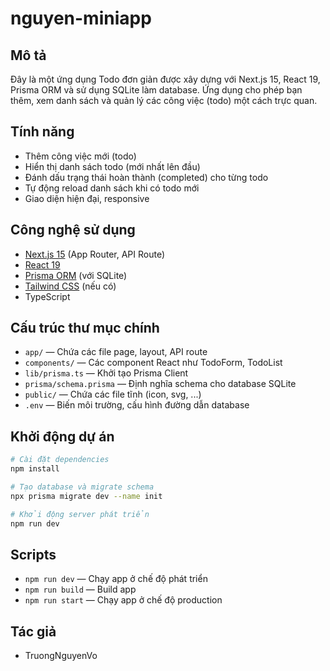 # nguyen-miniapp

## Mô tả

Đây là một ứng dụng Todo đơn giản được xây dựng với Next.js 15, React 19, Prisma ORM và sử dụng SQLite làm database. Ứng dụng cho phép bạn thêm, xem danh sách và quản lý các công việc (todo) một cách trực quan.

## Tính năng

- Thêm công việc mới (todo)
- Hiển thị danh sách todo (mới nhất lên đầu)
- Đánh dấu trạng thái hoàn thành (completed) cho từng todo
- Tự động reload danh sách khi có todo mới
- Giao diện hiện đại, responsive

## Công nghệ sử dụng

- [Next.js 15](https://nextjs.org/) (App Router, API Route)
- [React 19](https://react.dev/)
- [Prisma ORM](https://www.prisma.io/) (với SQLite)
- [Tailwind CSS](https://tailwindcss.com/) (nếu có)
- TypeScript

## Cấu trúc thư mục chính

- `app/` — Chứa các file page, layout, API route
- `components/` — Các component React như TodoForm, TodoList
- `lib/prisma.ts` — Khởi tạo Prisma Client
- `prisma/schema.prisma` — Định nghĩa schema cho database SQLite
- `public/` — Chứa các file tĩnh (icon, svg, ...)
- `.env` — Biến môi trường, cấu hình đường dẫn database

## Khởi động dự án

```bash
# Cài đặt dependencies
npm install

# Tạo database và migrate schema
npx prisma migrate dev --name init

# Khởi động server phát triển
npm run dev
```

## Scripts

- `npm run dev` — Chạy app ở chế độ phát triển
- `npm run build` — Build app
- `npm run start` — Chạy app ở chế độ production

## Tác giả

- TruongNguyenVo
